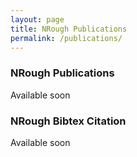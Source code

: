 ```yaml
---
layout: page
title: NRough Publications
permalink: /publications/
---
```


### NRough Publications

Available soon

### NRough Bibtex Citation 

Available soon
